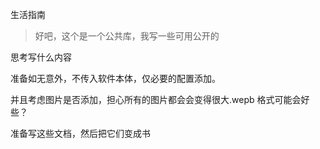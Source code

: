 生活指南

> 好吧，这个是一个公共库，我写一些可用公开的

思考写什么内容

准备如无意外，不传入软件本体，仅必要的配置添加。

并且考虑图片是否添加，担心所有的图片都会会变得很大.wepb 格式可能会好些？


准备写这些文档，然后把它们变成书